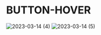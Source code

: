 # BUTTON-HOVER
 
![2023-03-14 (4)](https://user-images.githubusercontent.com/111579457/225018540-9d75de13-98e8-4f01-90ae-bcd0dd27b108.png)
![2023-03-14 (5)](https://user-images.githubusercontent.com/111579457/225018544-34890090-1b8f-44e7-a4d4-c2333dbd274e.png)

